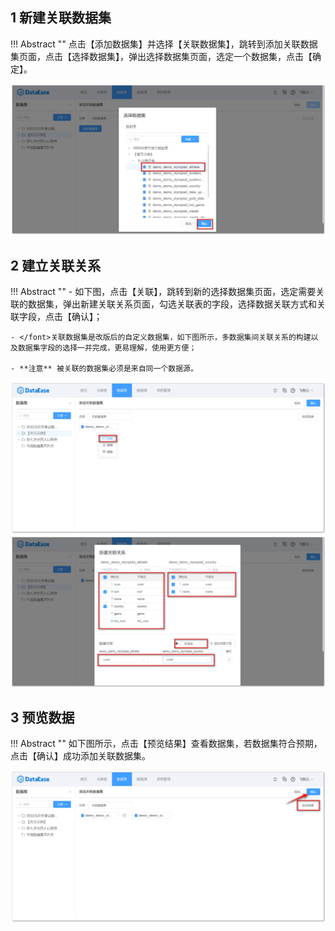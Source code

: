 ## 1 新建关联数据集

!!! Abstract ""
    点击【添加数据集】并选择【关联数据集】，跳转到添加关联数据集页面，点击【选择数据集】，弹出选择数据集页面，选定一个数据集，点击【确定】。


![添加关联数据集](../../img/dataset_configuration/添加关联数据集.png)

## 2 建立关联关系

!!! Abstract ""
    - 如下图，点击【关联】，跳转到新的选择数据集页面，选定需要关联的数据集，弹出新建关联关系页面，勾选关联表的字段，选择数据关联方式和关联字段，点击【确认】；

    - </font>关联数据集是改版后的自定义数据集，如下图所示，多数据集间关联关系的构建以及数据集字段的选择一并完成，更易理解，使用更方便；  
    
    - **注意** 被关联的数据集必须是来自同一个数据源。


![建立关联关系1](../../img/dataset_configuration/建立关联关系1.png)
![建立关联关系2](../../img/dataset_configuration/建立关联关系2.png)
## 3 预览数据

!!! Abstract ""
    如下图所示，点击【预览结果】查看数据集，若数据集符合预期，点击【确认】成功添加关联数据集。

![预览结果](../../img/dataset_configuration/预览结果.png)